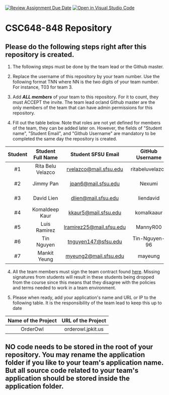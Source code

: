 [![Review Assignment Due Date](https://classroom.github.com/assets/deadline-readme-button-24ddc0f5d75046c5622901739e7c5dd533143b0c8e959d652212380cedb1ea36.svg)](https://classroom.github.com/a/Js4uHtYT)
[![Open in Visual Studio Code](https://classroom.github.com/assets/open-in-vscode-718a45dd9cf7e7f842a935f5ebbe5719a5e09af4491e668f4dbf3b35d5cca122.svg)](https://classroom.github.com/online_ide?assignment_repo_id=11691902&assignment_repo_type=AssignmentRepo)
# CSC648-848 Repository

## Please do the following steps right after this repository is created.

1. The following steps must be done by the team lead or the Github master. 

2. Replace the username of this repository by your team number. Use the following format TNN where NN is the two digits of your team number. For instance, T03 for team 3. 

2. Add ***ALL members*** of your team to this repository. For it to count, they must ACCEPT the invite. The team lead or/and Github master are the only members of the team that can have admin permissions for this repository. 

3. Fill out the table below. Note that roles are not yet defined for members of the team, they can be added later on. However, the fields of "Student name", "Student Email", and "Github Username" are mandatory to be completed the same day the repository is created. 


| Student      | Student Full Name |Student SFSU Email      | GitHub Username | Discord Username   |        Role         |
|    :---:     |   :---:           |       :---:            |     :---:       |        :---:       |        :---:        | 
|      #1      | Rita Belu Velazco |rvelazco@mail.sfsu.edu  |ritabeluvelazco  |grandpapi_breakfast |        Lead         |
|      #2      | Jimmy Pan         |jpan6@mail.sfsu.edu     |      Nexumi     |      nexumi        |   Front End Lead    |
|      #3      | David Lien        |dlien@mail.sfsu.edu     |    liendavid    |      tritip        |   Database Master   |
|      #4      | Komaldeep Kaur    |kkaur5@mail.sfsu.edu    |    komalkaaur   |    komalkaaur      |      M1 Editor      |
|      #5      | Luis Ramirez      |lramirez25@mail.sfsu.edu|   MannyR00      |       Manny        |    GitHub Master    |
|      #6      | Tin Nguyen        |tnguyen147@sfsu.edu     |  Tin-Nguyen-96  |     tinbuktu       |    Back End Lead    |
|      #7      | Mankit Yeung      |myeung2@mail.sfsu.edu   |    mayeung      |      mankit_y_     |   Document Editor   |


4. All the team members must sign the team contract found [here](https://forms.gle/dxATAsa9isXKbcBn7). Missing signatures from students will result in these students being dropped from the course since this means that they disagree with the policies and terms needed to work in a team environment. 

4. Please when ready, add your application's name and URL or IP to the following table. It is the responsibility of the team lead to keep this up to date 

|             Name of the Project               |                            URL of the Project                          | 
|                    :---:                      |                                 :---:                                  |
|   OrderOwl                                    |              orderowl.jpkit.us        |                                                        
 

## NO code needs to be stored in the root of your repository. You may rename the application folder if you like to your team's application name. But all source code related to your team's application should be stored inside the application folder.
